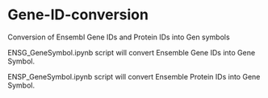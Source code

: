 # Gene-ID-conversion
Conversion of Ensembl Gene IDs and Protein IDs into Gen symbols

ENSG_GeneSymbol.ipynb script will convert Ensemble Gene IDs into Gene Symbol.

ENSP_GeneSymbol.ipynb script will convert Ensemble Protein IDs into Gene Symbol.
